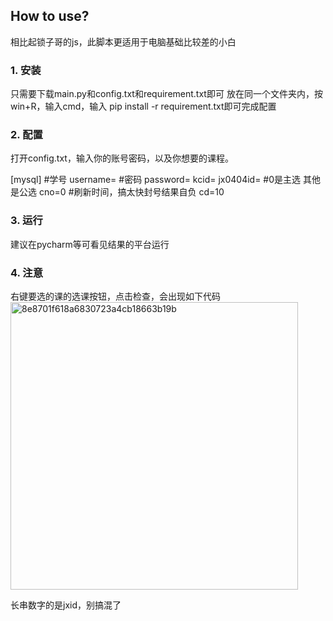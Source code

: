 ## How to use?

相比起锁子哥的js，此脚本更适用于电脑基础比较差的小白
### 1. 安装

只需要下载main.py和config.txt和requirement.txt即可
放在同一个文件夹内，按win+R，输入cmd，输入 pip install -r requirement.txt即可完成配置

### 2. 配置

打开config.txt，输入你的账号密码，以及你想要的课程。

[mysql]
#学号
username=
#密码
password=
kcid=
jx0404id=
#0是主选 其他是公选
cno=0
#刷新时间，搞太快封号结果自负
cd=10


### 3. 运行

建议在pycharm等可看见结果的平台运行

### 4. 注意

右键要选的课的选课按钮，点击检查，会出现如下代码
<img width="460" alt="8e8701f618a6830723a4cb18663b19b" src="https://user-images.githubusercontent.com/50409074/221087370-ef506f39-77e5-4636-b7bb-01bbbe4c765d.png">

长串数字的是jxid，别搞混了
